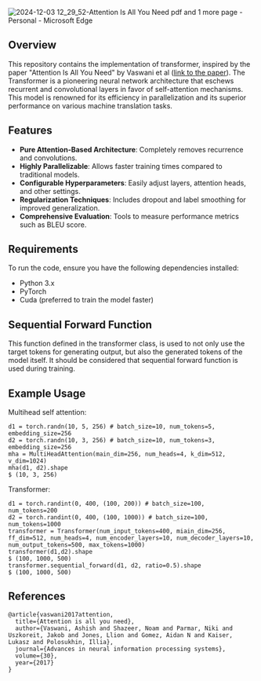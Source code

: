 ![2024-12-03 12_29_52-Attention Is All You Need pdf and 1 more page - Personal - Microsoft​ Edge](https://github.com/user-attachments/assets/082c3374-8575-46dd-a418-1f9f845de50e)

## Overview
This repository contains the implementation of transformer, inspired by the paper "Attention Is All You Need" by Vaswani et al ([link to the paper](https://arxiv.org/abs/1706.03762)). 
The Transformer is a pioneering neural network architecture that eschews recurrent and convolutional layers in favor of self-attention mechanisms. This model is renowned for its efficiency in parallelization and its superior performance on various machine translation tasks.

## Features

- **Pure Attention-Based Architecture**: Completely removes recurrence and convolutions.
- **Highly Parallelizable**: Allows faster training times compared to traditional models.
- **Configurable Hyperparameters**: Easily adjust layers, attention heads, and other settings.
- **Regularization Techniques**: Includes dropout and label smoothing for improved generalization.
- **Comprehensive Evaluation**: Tools to measure performance metrics such as BLEU score.

## Requirements
To run the code, ensure you have the following dependencies installed:
- Python 3.x
- PyTorch
- Cuda (preferred to train the model faster)

## Sequential Forward Function
This function defined in the transformer class, is used to not only use the target tokens for generating output, but also the generated tokens of the model itself. It should be considered that sequential forward function is used during training. 

## Example Usage
Multihead self attention:
```
d1 = torch.randn(10, 5, 256) # batch_size=10, num_tokens=5, embedding_size=256
d2 = torch.randn(10, 3, 256) # batch_size=10, num_tokens=3, embedding_size=256
mha = MultiHeadAttention(main_dim=256, num_heads=4, k_dim=512, v_dim=1024)
mha(d1, d2).shape
$ (10, 3, 256)
```
Transformer:
```
d1 = torch.randint(0, 400, (100, 200)) # batch_size=100, num_tokens=200
d2 = torch.randint(0, 400, (100, 1000)) # batch_size=100, num_tokens=1000
transformer = Transformer(num_input_tokens=400, miain_dim=256, ff_dim=512, num_heads=4, num_encoder_layers=10, num_decoder_layers=10, num_output_tokens=500, max_tokens=1000)
transformer(d1,d2).shape
$ (100, 1000, 500)
transformer.sequential_forward(d1, d2, ratio=0.5).shape
$ (100, 1000, 500)
```
## References

```
@article{vaswani2017attention,
  title={Attention is all you need},
  author={Vaswani, Ashish and Shazeer, Noam and Parmar, Niki and Uszkoreit, Jakob and Jones, Llion and Gomez, Aidan N and Kaiser, Lukasz and Polosukhin, Illia},
  journal={Advances in neural information processing systems},
  volume={30},
  year={2017}
}
